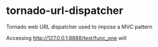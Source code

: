 tornado-url-dispatcher
======================

Tornado web URL dispatcher used to impose a MVC pattern

Accessing http://127.0.0.1:8888/test/func_one will 
